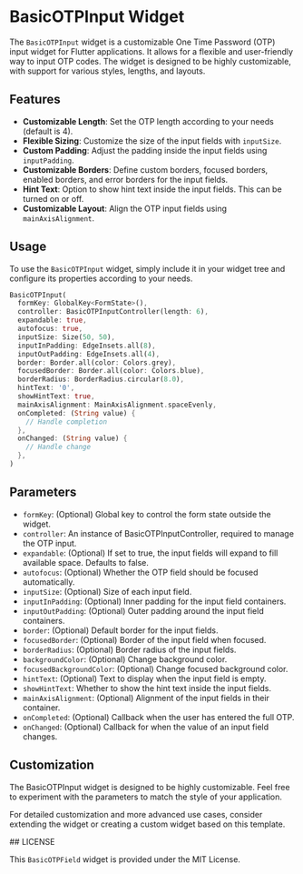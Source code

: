 # BasicOTPInput Widget

The `BasicOTPInput` widget is a customizable One Time Password (OTP) input widget for Flutter applications. It allows for a flexible and user-friendly way to input OTP codes. The widget is designed to be highly customizable, with support for various styles, lengths, and layouts.

## Features

- **Customizable Length**: Set the OTP length according to your needs (default is 4).
- **Flexible Sizing**: Customize the size of the input fields with `inputSize`.
- **Custom Padding**: Adjust the padding inside the input fields using `inputPadding`.
- **Customizable Borders**: Define custom borders, focused borders, enabled borders, and error borders for the input fields.
- **Hint Text**: Option to show hint text inside the input fields. This can be turned on or off.
- **Customizable Layout**: Align the OTP input fields using `mainAxisAlignment`.

## Usage

To use the `BasicOTPInput` widget, simply include it in your widget tree and configure its properties according to your needs.

```dart
BasicOTPInput(
  formKey: GlobalKey<FormState>(),
  controller: BasicOTPInputController(length: 6),
  expandable: true,
  autofocus: true,
  inputSize: Size(50, 50),
  inputInPadding: EdgeInsets.all(8),
  inputOutPadding: EdgeInsets.all(4),
  border: Border.all(color: Colors.grey),
  focusedBorder: Border.all(color: Colors.blue),
  borderRadius: BorderRadius.circular(8.0),
  hintText: '0',
  showHintText: true,
  mainAxisAlignment: MainAxisAlignment.spaceEvenly,
  onCompleted: (String value) {
    // Handle completion
  },
  onChanged: (String value) {
    // Handle change
  },
)
```

## Parameters

* `formKey`: (Optional) Global key to control the form state outside the widget.
* `controller`: An instance of BasicOTPInputController, required to manage the OTP input.
* `expandable`: (Optional) If set to true, the input fields will expand to fill available space. Defaults to false.
* `autofocus`: (Optional) Whether the OTP field should be focused automatically.
* `inputSize`: (Optional) Size of each input field.
* `inputInPadding`: (Optional) Inner padding for the input field containers.
* `inputOutPadding`: (Optional) Outer padding around the input field containers.
* `border`: (Optional) Default border for the input fields.
* `focusedBorder`: (Optional) Border of the input field when focused.
* `borderRadius`: (Optional) Border radius of the input fields.
* `backgroundColor`: (Optional) Change background color.
* `focusedBackgroundColor`: (Optional) Change focused background color.
* `hintText`: (Optional) Text to display when the input field is empty.
* `showHintText`: Whether to show the hint text inside the input fields.
* `mainAxisAlignment`: (Optional) Alignment of the input fields in their container.
* `onCompleted`: (Optional) Callback when the user has entered the full OTP.
* `onChanged`: (Optional) Callback for when the value of an input field changes.

## Customization

The BasicOTPInput widget is designed to be highly customizable. Feel free to experiment with the parameters to match the style of your application.

For detailed customization and more advanced use cases, consider extending the widget or creating a custom widget based on this template.

## LICENSE

This `BasicOTPField` widget is provided under the MIT License.